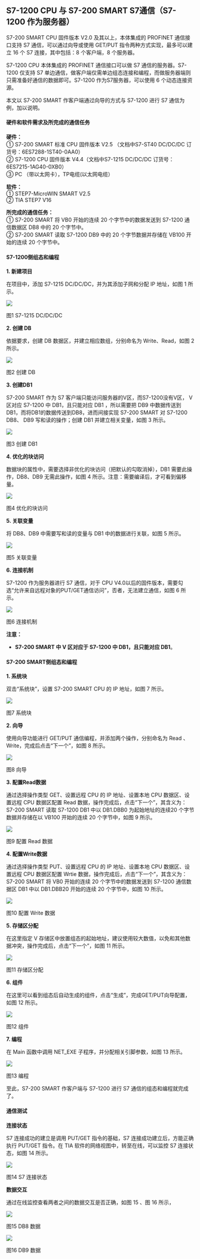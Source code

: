 ## S7-1200 CPU 与 S7-200 SMART S7通信（S7-1200 作为服务器）

S7-200 SMART CPU 固件版本 V2.0 及其以上，本体集成的 PROFINET 通信接口支持 S7 通信，可以通过向导或使用 GET/PUT 指令两种方式实现，最多可以建立 16 个 S7 连接，其中包括：8 个客户端，8 个服务器。

S7-1200 CPU 本体集成的 PROFINET 通信接口可以做 S7 通信的服务器。S7-1200 仅支持 S7 单边通信，做客户端仅需单边组态连接和编程，而做服务器端则只需准备好通信的数据即可。S7-1200 作为S7服务器，可以使用 6 个动态连接资源。

本文以 S7-200 SMART 作客户端通过向导的方式与 S7-1200 进行 S7 通信为例，加以说明。

#### 硬件和软件需求及所完成的通信任务

**硬件：**  
① S7-200 SMART 标准 CPU 固件版本 V2.5 （文档中S7-ST40 DC/DC/DC 订货号：6ES7288-1ST40-0AA0）  
② S7-1200 CPU 固件版本 V4.4（文档中S7-1215 DC/DC/DC 订货号：6ES7215-1AG40-0XB0）  
③ PC （带以太网卡），TP电缆(以太网电缆）

**软件：**  
① STEP7-MicroWIN SMART V2.5  
② TIA STEP7 V16

**所完成的通信任务：**  
① S7-200 SMART 将 VB0 开始的连续 20 个字节中的数据发送到 S7-1200 通信数据区 DB8 中的 20 个字节中。  
② S7-200 SMART 读取 S7-1200 DB9 中的 20 个字节数据并存储在 VB100 开始的连续 20 个字节中。

#### S7-1200侧组态和编程

**1\. 新建项目**

在项目中，添加 S7-1215 DC/DC/DC，并为其添加子网和分配 IP 地址，如图 1 所示。

![](images/02-01.png)

图1 S7-1215 DC/DC/DC

**2\. 创建 DB**

依据要求，创建 DB 数据区，并建立相应数组，分别命名为 Write、Read，如图 2 所示。

![](images/02-02.png)

图2 创建 DB

**3\. 创建DB1**

S7-200 SMART 作为 S7 客户端只能访问服务器的V区，而S7-1200没有V区， V 区对应 S7-1200 中 DB1，且只能对应 DB1 ，所以需要把 DB9 中数据传送到 DB1，而将DB1的数据传送到DB8，进而间接实现 S7-200 SMART 对 S7-1200 DB8、 DB9 写和读的操作；创建 DB1 并建立相关变量，如图 3 所示。

![](images/02-03.png)

图3 创建 DB1

**4\. 优化的块访问**

数据块的属性中，需要选择非优化的块访问（把默认的勾取消掉），DB1 需要此操作，DB8、DB9 无需此操作，如图 4 所示。注意：需要编译后，才可看到偏移量。

![](images/02-04.png)

图4 优化的块访问

**5\. 关联变量**

将 DB8、DB9 中需要写和读的变量与 DB1 中的数据进行关联，如图 5 所示。

![](images/02-05.png)

图5 关联变量

**6\. 连接机制**

S7-1200 作为服务器进行 S7 通信，对于 CPU V4.0以后的固件版本，需要勾选“允许来自远程对象的PUT/GET通信访问”，否者，无法建立通信，如图 6 所示。

![](images/02-06.png)

图6 连接机制

**注意：**

* **S7-200 SMART 中 V 区对应于 S7-1200 中 DB1，且只能对应 DB1**。

#### S7-200 SMART侧组态和编程

**1\. 系统块**

双击“系统块”，设置 S7-200 SMART CPU 的 IP 地址，如图 7 所示。

![](images/02-07.png)

图7 系统块

**2\. 向导**

使用向导功能进行 GET/PUT 通信编程，并添加两个操作，分别命名为 Read 、Write，完成后点击“下一个”，如图 8 所示。

![](images/02-08.png)

图8 向导

**3\. 配置Read数据**

通过选择操作类型 GET、设置远程 CPU 的 IP 地址、设置本地 CPU 数据区、设置远程 CPU 数据区配置 Read 数据，操作完成后，点击“下一个”，其含义为：S7-200 SMART 读取 S7-1200 DB1 中以 DB1.DBB0 为起始地址的连续20 个字节数据并存储在以 VB100 开始的连续 20 个字节中，如图 9 所示。

![](images/02-09.png)

图9 配置 Read 数据

**4\. 配置Write数据**

通过选择操作类型 PUT、设置远程 CPU 的 IP 地址、设置本地 CPU 数据区、设置远程 CPU 数据区配置 Wrtie 数据，操作完成后，点击“下一个”，其含义为： S7-200 SMART 将 VB0 开始的连续 20 个字节中的数据发送到 S7-1200 通信数据区 DB1 中以 DB1.DBB20 开始的连续 20 个字节中，如图 10 所示。

![](images/02-10.png)

图10 配置 Write 数据

**5\. 存储区分配**

在这里指定 V 存储区中放置组态的起始地址，建议使用较大数值，以免和其他数据冲突，操作完成后，点击“下一个”，如图 11 所示。

![](images/02-11.png)

图11 存储区分配

**6\. 组件**

在这里可以看到组态后自动生成的组件，点击“生成”，完成GET/PUT向导配置，如图 12 所示。

![](images/02-12.png)

图12 组件

**7\. 编程**

在 Main 函数中调用 NET_EXE 子程序，并分配相关引脚参数，如图 13 所示。

![](images/02-13.png)

图13 编程

至此，S7-200 SMART 作客户端与 S7-1200 进行 S7 通信的组态和编程就完成了。

#### 通信测试

**连接状态**

S7 连接成功的建立是调用 PUT/GET 指令的基础，S7 连接成功建立后，方能正确执行 PUT/GET 指令。在 TIA 软件的网络视图中，转至在线，可以监控 S7 连接状态，如图 14 所示。

![](images/02-14.PNG)

图14 S7 连接状态

**数据交互**

通过在线监控查看两者之间的数据交互是否正确，如图 15 、图 16 所示，

![](images/02-15.PNG)

图15 DB8 数据

![](images/02-16.PNG)

图16 DB9 数据